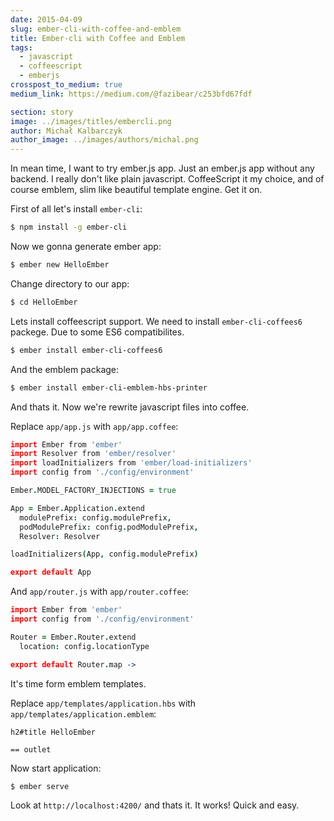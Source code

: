 ```yaml
---
date: 2015-04-09
slug: ember-cli-with-coffee-and-emblem
title: Ember-cli with Coffee and Emblem
tags:
  - javascript
  - coffeescript
  - emberjs
crosspost_to_medium: true
medium_link: https://medium.com/@fazibear/c253bfd67fdf

section: story
image: ../images/titles/embercli.png
author: Michał Kalbarczyk
author_image: ../images/authors/michal.png
---
```


In mean time, I want to try ember.js app. Just an ember.js app without any backend. I really don't like plain javascript. CoffeeScript it my choice, and of course emblem, slim like beautiful template engine. Get it on.

First of all let's install `ember-cli`:

```bash
$ npm install -g ember-cli
```

Now we gonna generate ember app:

```bash
$ ember new HelloEmber
```

Change directory to our app:

```bash
$ cd HelloEmber
```

Lets install coffeescript support. We need to install `ember-cli-coffees6` packege. Due to some ES6 compatibilites.

```bash
$ ember install ember-cli-coffees6
```

And the emblem package:

```bash
$ ember install ember-cli-emblem-hbs-printer
```

And thats it. Now we're rewrite javascript files into coffee.

Replace `app/app.js` with `app/app.coffee`:

```coffee
import Ember from 'ember'
import Resolver from 'ember/resolver'
import loadInitializers from 'ember/load-initializers'
import config from './config/environment'

Ember.MODEL_FACTORY_INJECTIONS = true

App = Ember.Application.extend
  modulePrefix: config.modulePrefix,
  podModulePrefix: config.podModulePrefix,
  Resolver: Resolver

loadInitializers(App, config.modulePrefix)

export default App
```

And `app/router.js` with `app/router.coffee`:

```coffee
import Ember from 'ember'
import config from './config/environment'

Router = Ember.Router.extend
  location: config.locationType

export default Router.map ->
```

It's time form emblem templates.

Replace `app/templates/application.hbs` with `app/templates/application.emblem`:

```slim
h2#title HelloEmber

== outlet
```

Now start application:

```bash
$ ember serve
```

Look at `http://localhost:4200/` and thats it. It works! Quick and easy.
